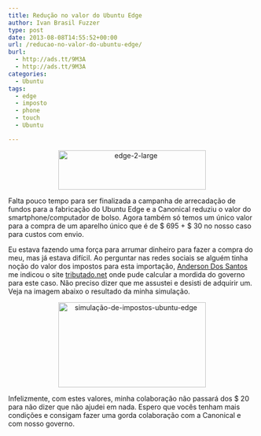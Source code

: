 ```yaml
---
title: Redução no valor do Ubuntu Edge
author: Ivan Brasil Fuzzer
type: post
date: 2013-08-08T14:55:52+00:00
url: /reducao-no-valor-do-ubuntu-edge/
burl:
  - http://ads.tt/9M3A
  - http://ads.tt/9M3A
categories:
  - Ubuntu
tags:
  - edge
  - imposto
  - phone
  - touch
  - Ubuntu

---
```

<p style="text-align: center;">
  <a href="http://www.ubuntero.com.br/wp-content/uploads/2013/08/edge-2-large.jpg"><img class="alignnone size-medium wp-image-5857" alt="edge-2-large" src="http://www.ubuntero.com.br/wp-content/uploads/2013/08/edge-2-large-300x80.jpg" width="300" height="80" /></a>
</p>

Falta pouco tempo para ser finalizada a campanha de arrecadação de fundos para a fabricação do Ubuntu Edge e a Canonical reduziu o valor do smartphone/computador de bolso. Agora também só temos um único valor para a compra de um aparelho único que é de $ 695 + $ 30 no nosso caso para custos com envio.

Eu estava fazendo uma força para arrumar dinheiro para fazer a compra do meu, mas já estava difícil. Ao perguntar nas redes sociais se alguém tinha noção do valor dos impostos para esta importação, [Anderson Dos Santos][1] me indicou o site [tributado.net][2] onde pude calcular a mordida do governo para este caso. Não preciso dizer que me assustei e desisti de adquirir um. Veja na imagem abaixo o resultado da minha simulação.

<p style="text-align: center;">
  <a href="http://www.ubuntero.com.br/wp-content/uploads/2013/08/simulação-de-impostos-ubuntu-edge.png"><img class="alignnone size-medium wp-image-5868" alt="simulação-de-impostos-ubuntu-edge" src="http://www.ubuntero.com.br/wp-content/uploads/2013/08/simulação-de-impostos-ubuntu-edge-300x173.png" width="300" height="173" /></a>
</p>

Infelizmente, com estes valores, minha colaboração não passará dos $ 20 para não dizer que não ajudei em nada. Espero que vocês tenham mais condições e consigam fazer uma gorda colaboração com a Canonical e com nosso governo.

 [1]: https://www.facebook.com/Kinrpg
 [2]: http://www.tributado.net/
